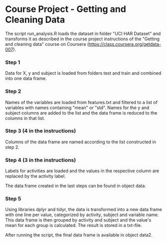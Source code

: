 Course Project - Getting and Cleaning Data
================

The script run_analysis.R loads the dataset in folder "UCI HAR Dataset" and transforms it as described in the course project instructions of the "Getting and cleaning data" course on Coursera (https://class.coursera.org/getdata-007).

### Step 1
Data for X, y and subject is loaded from folders test and train and combined into one data frame.

### Step 2
Names of the variables are loaded from features.txt and filtered to a list of variables with names containing "mean" or "std". Names for the y and subject columns are added to the list and the data frame is reduced to the columns in that list.

### Step 3 (4 in the instructions)
Columns of the data frame are named according to the list constructed in step 2.

### Step 4 (3 in the instructions)
Labels for activities are loaded and the values in the respective column are replaced by the activity label.

The data frame created in the last steps can be found in object data.

### Step 5
Using libraries dplyr and tidyr, the data is transformed into a new data frame with one line per value, categorized by activity, subject and variable name. This data frame is then grouped by activity and subject and the value's mean for each group is calculated. The result is stored in a txt-file.

After running the script, the final data frame is available in object data2.
